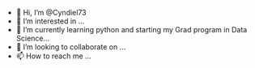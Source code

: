 - 👋 Hi, I’m @Cyndiel73
- 👀 I’m interested in ...
- 🌱 I’m currently learning python and starting my Grad program in Data Science...
- 💞️ I’m looking to collaborate on ...
- 📫 How to reach me ...

<!---
Cyndiel73/Cyndiel73 is a ✨ special ✨ repository because its `README.md` (this file) appears on your GitHub profile.
You can click the Preview link to take a look at your changes.
--->

